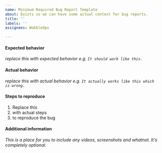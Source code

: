 ```yaml
---
name: Minimum Required Bug Report Template
about: Exists so we can have some actual context for bug reports.
title: ''
labels: ''
assignees: WobbleOps

---
```


#### Expected behavior
*replace this with expected behavior e.g. `It should work like this.`*
   
#### Actual behavior
*replace this with actual behavior e.g. `It actually works like this which is wrong.`*
  
#### Steps to reproduce
1. Replace this
2. with actual steps
3. to reproduce the bug
  
#### Additional information
*This is a place for you to include any videos, screenshots and whatnot. It's completely optional.*

